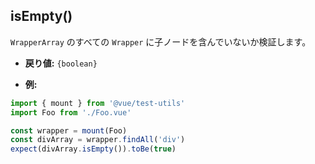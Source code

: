 ## isEmpty()

`WrapperArray` のすべての `Wrapper` に子ノードを含んでいないか検証します。

- **戻り値:** `{boolean}`

- **例:**

```js
import { mount } from '@vue/test-utils'
import Foo from './Foo.vue'

const wrapper = mount(Foo)
const divArray = wrapper.findAll('div')
expect(divArray.isEmpty()).toBe(true)
```
